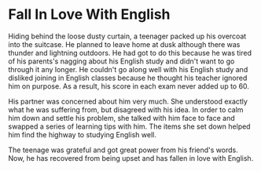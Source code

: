 # Fall In Love With English

Hiding behind the loose dusty curtain, a teenager packed up his overcoat into the suitcase. He planned to leave home at dusk although there was thunder and lightning outdoors. He had got to do this because he was tired of his parents's nagging about his English study and didn't want to go through it any longer. He couldn't go along well with his English study and disliked joining in English classes because he thought his teacher ignored him on purpose. As a result, his score in each exam never added up to 60. 

His partner was concerned about him very much. She understood exactly what he was suffering from, but disagreed with his idea. In order to calm him down and settle his problem, she talked with him face to face and swapped a series of learning tips with him. The items she set down helped him find the highway to studying English well.

The teenage was grateful and got great power from his friend's words. Now, he has recovered from being upset and has fallen in love with English.
